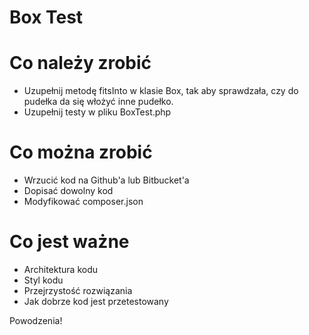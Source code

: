 Box Test
=======================

# Co należy zrobić

- Uzupełnij metodę fitsInto w klasie Box, tak aby sprawdzała, czy do pudełka da się włożyć inne pudełko.
- Uzupełnij testy w pliku BoxTest.php

# Co można zrobić

- Wrzucić kod na Github'a lub Bitbucket'a
- Dopisać dowolny kod
- Modyfikować composer.json

# Co jest ważne

- Architektura kodu
- Styl kodu
- Przejrzystość rozwiązania
- Jak dobrze kod jest przetestowany

Powodzenia!
